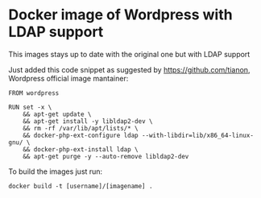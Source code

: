 # Docker image of Wordpress with LDAP support
This images stays up to date with the original one but with LDAP support

Just added this code snippet as suggested by https://github.com/tianon, Wordpress official image mantainer:

````
FROM wordpress

RUN set -x \
	&& apt-get update \
	&& apt-get install -y libldap2-dev \
	&& rm -rf /var/lib/apt/lists/* \
	&& docker-php-ext-configure ldap --with-libdir=lib/x86_64-linux-gnu/ \
	&& docker-php-ext-install ldap \
	&& apt-get purge -y --auto-remove libldap2-dev
  ````
  
  To build the images just run:
  
  ````
  docker build -t [username]/[imagename] .
  ````
